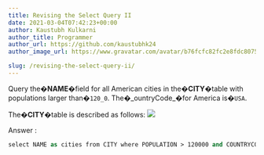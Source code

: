 ```yaml
---
title: Revising the Select Query II
date: 2021-03-04T07:42:23+00:00
author: Kaustubh Kulkarni
author_title: Programmer
author_url: https://github.com/kaustubhk24
author_image_url: https://www.gravatar.com/avatar/b76fcfc82fc2e8fdc8075636f1735f61?s=200

slug: /revising-the-select-query-ii/
---
```

Query the�**NAME**�field for all American cities in the�**CITY**�table with populations larger than�`120_0`. The�\_ountryCode\_�for America is�`USA`.

The�**CITY**�table is described as follows:
![](http://blog.kaustubh.codes/imgs/wp-content/uploads/2021/03/1449729804-f21d187d0f-CITY-1.jpg) 

Answer :

```vb title="file.vb"
select NAME as cities from CITY where POPULATION > 120000 and COUNTRYCODE='USA' ;
```